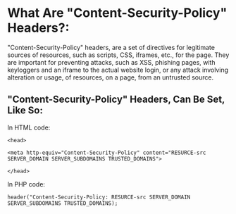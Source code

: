 # What Are "Content-Security-Policy" Headers?:
"Content-Security-Policy" headers, are a set of directives for legitimate sources of resources, such as scripts, CSS, iframes, etc., for the page.
They are important for preventing attacks, such as XSS, phishing pages, with keyloggers and an iframe to the actual website login, or any attack involving alteration or usage, of resources, on a page, from an untrusted source.

## "Content-Security-Policy" Headers, Can Be Set, Like So:
In HTML code:

`<head>`

`<meta http-equiv="Content-Security-Policy" content="RESURCE-src SERVER_DOMAIN SERVER_SUBDOMAINS TRUSTED_DOMAINS">`

`</head>`

In PHP code:

`header("Content-Security-Policy: RESURCE-src SERVER_DOMAIN SERVER_SUBDOMAINS TRUSTED_DOMAINS);`

